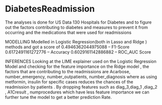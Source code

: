 # DiabetesReadmission


The analyses is done for US Data 130 Hospitals for Diabetes and to figure out the factors contributing to diabetes and measures to prevent it from occurring and the medications that were used for readmissions




MODELLING 
Modelled in Logistic Regression(both in Lasso and Ridge ) methods and got a score of
0.4946362044975088 – F1-Score
0.6172491161272776 – Accuracy 
0.6029161142886882 – ROC_AUC Score 


INFERENCES 
Looking at the LIME explainer used on the Logistic Regression Model and checking for the feature importance on the  Ridge model , the factors that are contributing  to the readmissions are Acarbose, number_emergency, number_outpatients, number_diagnosis where as using metformin, insulin for specific cases reduces the chances of the readmission by patients . By dropping features such as diag_3,diag_1 ,diag_2 , A1Cresult   , numprocedures   which have less feature importance we can further tune the model to get a better prediction Rate.   

